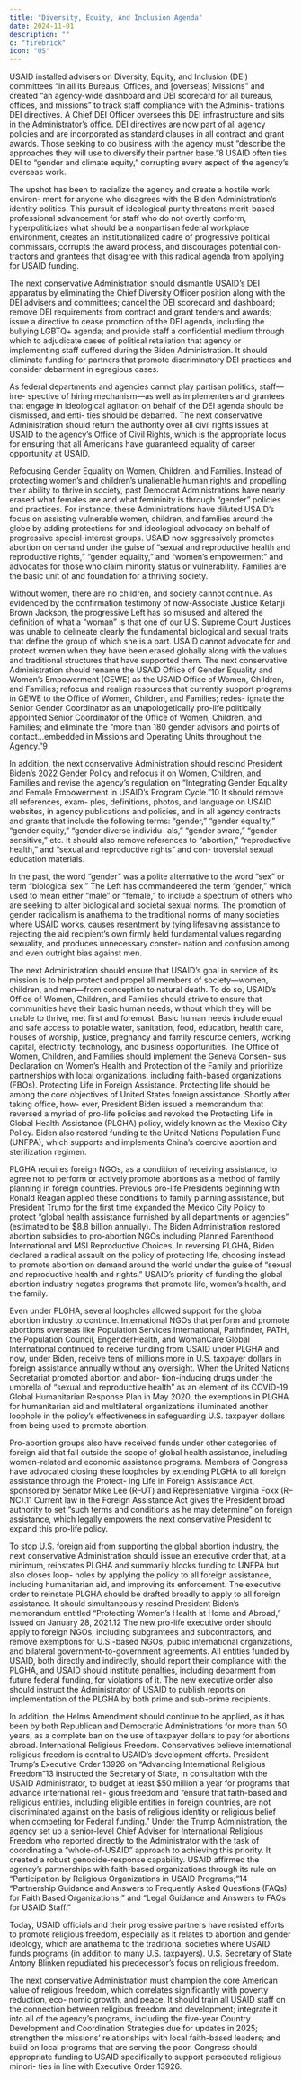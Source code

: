 ```yaml
---
title: "Diversity, Equity, And Inclusion Agenda"
date: 2024-11-01
description: ""
c: "firebrick"
icon: "US"
---
```



USAID installed advisers on Diversity, Equity, and Inclusion (DEI) committees “in all its Bureaus, Offices, and [overseas] Missions” and created “an agency-wide dashboard and DEI scorecard for all bureaus, offices, and missions” to track staff compliance with the Adminis- tration’s DEI directives. A Chief DEI Officer oversees this DEI infrastructure and sits in the Administrator’s office. DEI directives are now part of all agency policies and are incorporated as standard clauses in all contract and grant awards. Those seeking to do business with the agency must “describe the approaches they will use to diversify their partner base.”8 USAID often ties DEI to “gender and climate equity,” corrupting every aspect of the agency’s overseas work.

The upshot has been to racialize the agency and create a hostile work environ- ment for anyone who disagrees with the Biden Administration’s identity politics. This pursuit of ideological purity threatens merit-based professional advancement for staff who do not overtly conform, hyperpoliticizes what should be a nonpartisan federal workplace environment, creates an institutionalized cadre of progressive political commissars, corrupts the award process, and discourages potential con- tractors and grantees that disagree with this radical agenda from applying for USAID funding.

The next conservative Administration should dismantle USAID’s DEI apparatus
by eliminating the Chief Diversity Officer position along with the DEI advisers and
committees; cancel the DEI scorecard and dashboard; remove DEI requirements
from contract and grant tenders and awards; issue a directive to cease promotion
of the DEI agenda, including the bullying LGBTQ+ agenda; and provide staff a
confidential medium through which to adjudicate cases of political retaliation
that agency or implementing staff suffered during the Biden Administration. It
should eliminate funding for partners that promote discriminatory DEI practices
and consider debarment in egregious cases.

As federal departments and agencies cannot play partisan politics, staff—irre-
spective of hiring mechanism—as well as implementers and grantees that engage
in ideological agitation on behalf of the DEI agenda should be dismissed, and enti-
ties should be debarred. The next conservative Administration should return the
authority over all civil rights issues at USAID to the agency’s Office of Civil Rights,
which is the appropriate locus for ensuring that all Americans have guaranteed
equality of career opportunity at USAID.

Refocusing Gender Equality on Women, Children, and Families. Instead
of protecting women’s and children’s unalienable human rights and propelling
their ability to thrive in society, past Democrat Administrations have nearly erased what females are and what femininity is through “gender” policies and practices.
For instance, these Administrations have diluted USAID’s focus on assisting vulnerable women, children, and families around the globe by adding protections for
and ideological advocacy on behalf of progressive special-interest groups. USAID
now aggressively promotes abortion on demand under the guise of “sexual and
reproductive health and reproductive rights,” “gender equality,” and “women’s
empowerment” and advocates for those who claim minority status or vulnerability.
Families are the basic unit of and foundation for a thriving society.

Without women, there are no children, and society cannot continue. As evidenced by the confirmation testimony of now-Associate Justice Ketanji Brown Jackson, the progressive Left has so misused and altered the definition of what a “woman” is that one of our U.S. Supreme Court Justices was unable to delineate clearly the fundamental biological and sexual traits that define the group of which she is a part. USAID cannot advocate for and protect women when they have been erased globally along with the values and traditional structures that have supported them. The next conservative Administration should rename the USAID Office of Gender Equality and Women’s Empowerment (GEWE) as the USAID Office of Women, Children, and Families; refocus and realign resources that currently support programs in GEWE to the Office of Women, Children, and Families; redes- ignate the Senior Gender Coordinator as an unapologetically pro-life politically appointed Senior Coordinator of the Office of Women, Children, and Families; and eliminate the “more than 180 gender advisors and points of contact...embedded in Missions and Operating Units throughout the Agency.”9

In addition, the next conservative Administration should rescind President
Biden’s 2022 Gender Policy and refocus it on Women, Children, and Families
and revise the agency’s regulation on “Integrating Gender Equality and Female
Empowerment in USAID’s Program Cycle.”10 It should remove all references, exam-
ples, definitions, photos, and language on USAID websites, in agency publications
and policies, and in all agency contracts and grants that include the following
terms: “gender,” “gender equality,” “gender equity,” “gender diverse individu-
als,” “gender aware,” “gender sensitive,” etc. It should also remove references to
“abortion,” “reproductive health,” and “sexual and reproductive rights” and con-
troversial sexual education materials.

In the past, the word “gender” was a polite alternative to the word “sex” or term
“biological sex.” The Left has commandeered the term “gender,” which used to
mean either “male” or “female,” to include a spectrum of others who are seeking to
alter biological and societal sexual norms. The promotion of gender radicalism is
anathema to the traditional norms of many societies where USAID works, causes
resentment by tying lifesaving assistance to rejecting the aid recipient’s own firmly
held fundamental values regarding sexuality, and produces unnecessary conster-
nation and confusion among and even outright bias against men.﻿

The next Administration should ensure that USAID’s goal in service of its
mission is to help protect and propel all members of society—women, children,
and men—from conception to natural death. To do so, USAID’s Office of Women,
Children, and Families should strive to ensure that communities have their basic
human needs, without which they will be unable to thrive, met first and foremost.
Basic human needs include equal and safe access to potable water, sanitation, food,
education, health care, houses of worship, justice, pregnancy and family resource
centers, working capital, electricity, technology, and business opportunities. The
Office of Women, Children, and Families should implement the Geneva Consen-
sus Declaration on Women’s Health and Protection of the Family and prioritize
partnerships with local organizations, including faith-based organizations (FBOs).
Protecting Life in Foreign Assistance. Protecting life should be among the
core objectives of United States foreign assistance. Shortly after taking office, how-
ever, President Biden issued a memorandum that reversed a myriad of pro-life
policies and revoked the Protecting Life in Global Health Assistance (PLGHA)
policy, widely known as the Mexico City Policy. Biden also restored funding to
the United Nations Population Fund (UNFPA), which supports and implements
China’s coercive abortion and sterilization regimen.

PLGHA requires foreign NGOs, as a condition of receiving assistance, to agree
not to perform or actively promote abortions as a method of family planning in
foreign countries. Previous pro-life Presidents beginning with Ronald Reagan
applied these conditions to family planning assistance, but President Trump for
the first time expanded the Mexico City Policy to protect “global health assistance
furnished by all departments or agencies” (estimated to be $8.8 billion annually).
The Biden Administration restored abortion subsidies to pro-abortion NGOs
including Planned Parenthood International and MSI Reproductive Choices. In
reversing PLGHA, Biden declared a radical assault on the policy of protecting life,
choosing instead to promote abortion on demand around the world under the
guise of “sexual and reproductive health and rights.” USAID’s priority of funding
the global abortion industry negates programs that promote life, women’s health,
and the family.

Even under PLGHA, several loopholes allowed support for the global abortion
industry to continue. International NGOs that perform and promote abortions
overseas like Population Services International, Pathfinder, PATH, the Population
Council, EngenderHealth, and WomanCare Global International continued to
receive funding from USAID under PLGHA and now, under Biden, receive tens
of millions more in U.S. taxpayer dollars in foreign assistance annually without
any oversight. When the United Nations Secretariat promoted abortion and abor-
tion-inducing drugs under the umbrella of “sexual and reproductive health” as
an element of its COVID-19 Global Humanitarian Response Plan in May 2020,
the exemptions in PLGHA for humanitarian aid and multilateral organizations illuminated another loophole in the policy’s effectiveness in safeguarding U.S. taxpayer dollars from being used to promote abortion.

Pro-abortion groups also have received funds under other categories of foreign
aid that fall outside the scope of global health assistance, including women-related
and economic assistance programs. Members of Congress have advocated closing
these loopholes by extending PLGHA to all foreign assistance through the Protect-
ing Life in Foreign Assistance Act, sponsored by Senator Mike Lee (R–UT) and
Representative Virginia Foxx (R–NC).11 Current law in the Foreign Assistance Act
gives the President broad authority to set “such terms and conditions as he may
determine” on foreign assistance, which legally empowers the next conservative
President to expand this pro-life policy.

To stop U.S. foreign aid from supporting the global abortion industry, the next
conservative Administration should issue an executive order that, at a minimum,
reinstates PLGHA and summarily blocks funding to UNFPA but also closes loop-
holes by applying the policy to all foreign assistance, including humanitarian aid,
and improving its enforcement. The executive order to reinstate PLGHA should
be drafted broadly to apply to all foreign assistance. It should simultaneously
rescind President Biden’s memorandum entitled “Protecting Women’s Health at
Home and Abroad,” issued on January 28, 2021.12 The new pro-life executive order
should apply to foreign NGOs, including subgrantees and subcontractors, and
remove exemptions for U.S.-based NGOs, public international organizations, and
bilateral government-to-government agreements. All entities funded by USAID,
both directly and indirectly, should report their compliance with the PLGHA, and
USAID should institute penalties, including debarment from future federal funding,
for violations of it. The new executive order also should instruct the Administrator
of USAID to publish reports on implementation of the PLGHA by both prime and
sub-prime recipients.

In addition, the Helms Amendment should continue to be applied, as it has been
by both Republican and Democratic Administrations for more than 50 years, as a
complete ban on the use of taxpayer dollars to pay for abortions abroad.
International Religious Freedom. Conservatives believe international
religious freedom is central to USAID’s development efforts. President Trump’s
Executive Order 13926 on “Advancing International Religious Freedom”13
instructed the Secretary of State, in consultation with the USAID Administrator,
to budget at least $50 million a year for programs that advance international reli-
gious freedom and “ensure that faith-based and religious entities, including eligible
entities in foreign countries, are not discriminated against on the basis of religious
identity or religious belief when competing for Federal funding.”
Under the Trump Administration, the agency set up a senior-level Chief Adviser
for International Religious Freedom who reported directly to the Administrator with the task of coordinating a “whole-of-USAID” approach to achieving this priority. It created a robust genocide-response capability. USAID affirmed the
agency’s partnerships with faith-based organizations through its rule on “Participation by Religious Organizations in USAID Programs;”14 “Partnership Guidance and Answers to Frequently Asked Questions (FAQs) for Faith Based Organizations;”
and “Legal Guidance and Answers to FAQs for USAID Staff.”

Today, USAID officials and their progressive partners have resisted efforts to
promote religious freedom, especially as it relates to abortion and gender ideology,
which are anathema to the traditional societies where USAID funds programs (in
addition to many U.S. taxpayers). U.S. Secretary of State Antony Blinken repudiated
his predecessor’s focus on religious freedom.

The next conservative Administration must champion the core American value
of religious freedom, which correlates significantly with poverty reduction, eco-
nomic growth, and peace. It should train all USAID staff on the connection between
religious freedom and development; integrate it into all of the agency’s programs,
including the five-year Country Development and Coordination Strategies due
for updates in 2025; strengthen the missions’ relationships with local faith-based
leaders; and build on local programs that are serving the poor. Congress should
appropriate funding to USAID specifically to support persecuted religious minori-
ties in line with Executive Order 13926.

